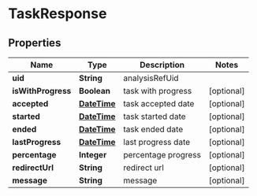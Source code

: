 
# TaskResponse

## Properties
Name | Type | Description | Notes
------------ | ------------- | ------------- | -------------
**uid** | **String** | analysisRefUid | 
**isWithProgress** | **Boolean** | task with progress |  [optional]
**accepted** | [**DateTime**](DateTime.md) | task accepted date |  [optional]
**started** | [**DateTime**](DateTime.md) | task started date |  [optional]
**ended** | [**DateTime**](DateTime.md) | task ended date |  [optional]
**lastProgress** | [**DateTime**](DateTime.md) | last progress date |  [optional]
**percentage** | **Integer** | percentage progress |  [optional]
**redirectUrl** | **String** | redirect url |  [optional]
**message** | **String** | message |  [optional]



